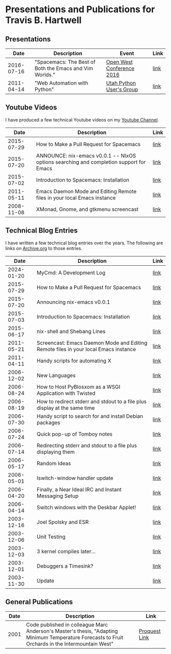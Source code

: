 # Presentations and Publications for Travis B. Hartwell

## Presentations

| Date       | Description                                             | Event                                                                                                             | Link                                    |
|------------|---------------------------------------------------------|-------------------------------------------------------------------------------------------------------------------|-----------------------------------------|
| 2016-07-16 | "Spacemacs: The Best of Both the Emacs and Vim Worlds." | [Open West Conference 2016](https://web.archive.org/web/20190420031712/https://openwest.org/past/2016/index.html) | [link](2016-07-16_open-west-spacemacs/) |
| 2011-04-14 | "Web Automation with Python"                            | [Utah Python User's Group](https://utahpython.org/)                                                               | [link](2011-04-14_utpy-web-automation/) |

## Youtube Videos

I have produced a few technical Youtube videos on my [Youtube Channel](https://www.youtube.com/@TravisBHartwell).

| Date       | Description                                                                            | Link                                                |
|------------|----------------------------------------------------------------------------------------|-----------------------------------------------------|
| 2015-07-29 | How to Make a Pull Request for Spacemacs                                               | [link](https://www.youtube.com/watch?v=pWzJ6IGXwmk) |
| 2015-07-20 | ANNOUNCE: nix-emacs v0.0.1 -- NIxOS options searching and completion support for Emacs | [link](https://www.youtube.com/watch?v=4FZl_a7YQIA) |
| 2015-07-02 | Introduction to Spacemacs: Installation                                                | [link](https://www.youtube.com/watch?v=xFp9Jahs8Ng) |
| 2011-05-11 | Emacs Daemon Mode and Editing Remote files in your local Emacs instance                | [link](https://www.youtube.com/watch?v=5OktfMn8PAE) |
| 2008-11-08 | XMonad, Gnome, and gtkmenu screencast                                                  | [link](https://www.youtube.com/watch?v=jIpu4hQgM1E) |

## Technical Blog Entries

I have written a few technical blog entries over the years. The following are links on [Archive.org](https://archive.org) to those entries.

| Date       | Description                                                                         | Link                                                                                                                                           |
|------------|-------------------------------------------------------------------------------------|------------------------------------------------------------------------------------------------------------------------------------------------|
| 2024-01-20 | MyCmd: A Development Log                                                            | [link](https://iam.travishartwell.net/mycmd/blog/2024-01-20-mycmd/)                                                                            |
| 2015-07-29 | How to Make a Pull Request for Spacemacs                                            | [link](https://web.archive.org/web/20230318055153/http://iam.travishartwell.net/2015/07/29/how-to-make-a-pr-for-spacemacs/)                    |
| 2015-07-20 | Announcing nix-emacs v0.0.1                                                         | [link](https://web.archive.org/web/20240519091202/http://iam.travishartwell.net/2015/07/20/announce-nix-emacs/)                                |
| 2015-07-03 | Introduction to Spacemacs: Installation                                             | [link](https://web.archive.org/web/20230318055153/http://iam.travishartwell.net/2015/07/03/introduction-to-spacemacs-installation-screencast/) |
| 2015-06-17 | nix-shell and Shebang Lines                                                         | [link](https://web.archive.org/web/20240313213806/http://iam.travishartwell.net/2015/06/17/nix-shell-shebang/)                                 |
| 2011-05-21 | Screencast: Emacs Daemon Mode and Editing Remote files in your local Emacs instance | [link](https://web.archive.org/web/20130526132055/http://the.softwaretoolsmith.com/screencast-emacs-daemon-mode-and-editing-remo)              |
| 2011-04-11 | Handy scripts for automating X                                                      | [link](https://web.archive.org/web/20130526132515/http://the.softwaretoolsmith.com/handy-scripts-for-automating-x)                             |
| 2006-12-02 | New Languages                                                                       | [link](https://web.archive.org/web/20081009042922/http://www.travishartwell.net/blog/2006/12/02_1144)                                          |
| 2006-08-24 | How to Host PyBlosxom as a WSGI Application with Twisted                            | [link](https://web.archive.org/web/20100126153701/http://www.travishartwell.net/blog/2006/08/24_2343)                                          |
| 2006-08-19 | How to redirect stderr and stdout to a file plus display at the same time           | [link](https://web.archive.org/web/20090810022316/http://www.travishartwell.net/blog/2006/08/19_2220)                                          |
| 2006-07-30 | Handy script to search for and install Debian packages                              | [link](https://web.archive.org/web/20081009042911/http://www.travishartwell.net/blog/2006/07/30_1616)                                          |
| 2006-07-24 | Quick pop-up of Tomboy notes                                                        | [link](https://web.archive.org/web/20090822175616/http://www.travishartwell.net/blog/2006/07/24_2029)                                          |
| 2006-07-14 | Redirecting stderr and stdout to a file plus displaying them                        | [link](https://web.archive.org/web/20090821033710/http://www.travishartwell.net/blog/2006/07/14_0023)                                          |
| 2006-05-17 | Random Ideas                                                                        | [link](https://web.archive.org/web/20080820083502/http://www.travishartwell.net/blog/2006/05/17_1144)                                          |
| 2006-05-01 | Iswitch-window handler update                                                       | [link](https://web.archive.org/web/20080820083320/http://www.travishartwell.net/blog/2006/05/01_0243)                                          |
| 2006-04-20 | Finally, a Near Ideal IRC and Instant Messaging Setup                               | [link](https://web.archive.org/web/20070107193424/http://www.travishartwell.net/blog/2006/04/20_1810)                                          |
| 2006-04-14 | Switch windows with the Deskbar Applet!                                             | [link](https://web.archive.org/web/20070108043816/http://www.travishartwell.net/blog/2006/04/14_1515)                                          |
| 2003-12-16 | Joel Spolsky and ESR                                                                | [link](https://web.archive.org/web/20080820083426/http://www.travishartwell.net/blog/2003/12/16_0145)                                          |
| 2003-12-06 | Unit Testing                                                                        | [link](https://web.archive.org/web/20080820082323/http://www.travishartwell.net/blog/2003/12/06_0005)                                          |
| 2003-12-03 | 3 kernel compiles later...                                                          | [link](https://web.archive.org/web/20080820083615/http://www.travishartwell.net/blog/2003/12/02_0137)                                          |
| 2003-12-01 | Debuggers a Timesink?                                                               | [link](https://web.archive.org/web/20080820082457/http://www.travishartwell.net/blog/2003/12/01_0004)                                          |
| 2003-11-30 | Update                                                                              | [link](https://web.archive.org/web/20080820082141/http://www.travishartwell.net/blog/2003/11/30_0002)                                          |

## General Publications

| Date | Description                                                                                                                                       | Link                                                                                                                        |
|------|---------------------------------------------------------------------------------------------------------------------------------------------------|-----------------------------------------------------------------------------------------------------------------------------|
| 2001 | Code published in colleague Marc Anderson's Master's thesis, "Adapting Minimum Temperature Forecasts to Fruit Orchards in the Intermountain West" | [Proquest Link](https://www.proquest.com/openview/53776274164dfc8991790dc5d3c0ecb1/1?pq-origsite=gscholar&cbl=18750&diss=y) |
